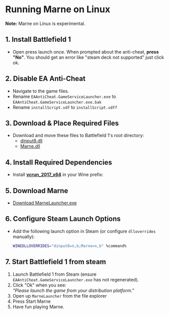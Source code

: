 # Running Marne on Linux

**Note:** Marne on Linux is experimental.

## 1. Install Battlefield 1
- Open press launch once. When prompted about the anti-cheat, **press "No"**. You should get an error like "steam deck not supported" just click ok.

## 2. Disable EA Anti-Cheat
- Navigate to the game files.
- Rename `EAAntiCheat.GameServiceLauncher.exe` to `EAAntiCheat.GameServiceLauncher.exe.bak`
- Rename `installScript.vdf` to `installScript.vdff`
  
## 3. Download & Place Required Files
- Download and move these files to Battlefield 1's root directory:
  - [dinput8.dll](https://github.com/silkker/MARNE/raw/refs/heads/main/dinput8.dll)
  - [Marne.dll](https://github.com/silkker/MARNE/raw/refs/heads/main/Marne.dll)

## 4. Install Required Dependencies
- Install [**vcrun_2017_x64**](https://aka.ms/vs/17/release/vc_redist.x64.exe) in your Wine prefix:  

## 5. Download Marne
- [Download MarneLauncher.exe](https://raw.githubusercontent.com/silkker/MARNE/refs/heads/main/MarneLauncher.exe)

## 6. Configure Steam Launch Options
- Add the following launch option in Steam (or configure `dlloverrides` manually):
  ```sh
  WINEDLLOVERRIDES="dinput8=n,b;Marne=n,b" %command%
  ```

## 7. Start Battlefield 1 from steam
1. Launch Battlefield 1 from Steam (ensure `EAAntiCheat.GameServiceLauncher.exe` has not regenerated).
2. Click "Ok" when you see:  
   _"Please launch the game from your distribution platform."_
3. Open up `MarneLauncher` from the file explorer
4. Press Start Marne
5. Have fun playing Marne.
